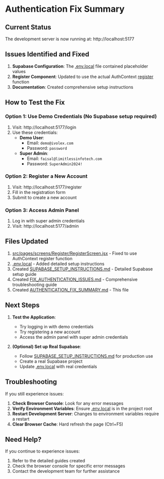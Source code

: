 # Authentication Fix Summary

## Current Status

The development server is now running at: http://localhost:5177

## Issues Identified and Fixed

1. **Supabase Configuration**: The [.env.local](file:///C:/Users/FAISAL/Downloads/IVOLEX/.env.local) file contained placeholder values
2. **Register Component**: Updated to use the actual AuthContext [register](file:///C:/Users/FAISAL/Downloads/IVOLEX/src/ui/contexts/AuthContext.jsx#L178-L215) function
3. **Documentation**: Created comprehensive setup instructions

## How to Test the Fix

### Option 1: Use Demo Credentials (No Supabase setup required)

1. Visit: http://localhost:5177/login
2. Use these credentials:
   - **Demo User**:
     - Email: `demo@ivolex.com`
     - Password: `password`
   - **Super Admin**:
     - Email: `faisal@limitlessinfotech.com`
     - Password: `SuperAdmin2024!`

### Option 2: Register a New Account

1. Visit: http://localhost:5177/register
2. Fill in the registration form
3. Submit to create a new account

### Option 3: Access Admin Panel

1. Log in with super admin credentials
2. Visit: http://localhost:5177/admin

## Files Updated

1. [src/pages/screens/Register/RegisterScreen.jsx](file:///C:/Users/FAISAL/Downloads/IVOLEX/src/pages/screens/Register/RegisterScreen.jsx) - Fixed to use AuthContext register function
2. [.env.local](file:///C:/Users/FAISAL/Downloads/IVOLEX/.env.local) - Added detailed setup instructions
3. Created [SUPABASE_SETUP_INSTRUCTIONS.md](file:///C:/Users/FAISAL/Downloads/IVOLEX/SUPABASE_SETUP_INSTRUCTIONS.md) - Detailed Supabase setup guide
4. Created [FIX_AUTHENTICATION_ISSUES.md](file:///C:/Users/FAISAL/Downloads/IVOLEX/FIX_AUTHENTICATION_ISSUES.md) - Comprehensive troubleshooting guide
5. Created [AUTHENTICATION_FIX_SUMMARY.md](file:///C:/Users/FAISAL/Downloads/IVOLEX/AUTHENTICATION_FIX_SUMMARY.md) - This file

## Next Steps

1. **Test the Application**: 
   - Try logging in with demo credentials
   - Try registering a new account
   - Access the admin panel with super admin credentials

2. **(Optional) Set up Real Supabase**:
   - Follow [SUPABASE_SETUP_INSTRUCTIONS.md](file:///C:/Users/FAISAL/Downloads/IVOLEX/SUPABASE_SETUP_INSTRUCTIONS.md) for production use
   - Create a real Supabase project
   - Update [.env.local](file:///C:/Users/FAISAL/Downloads/IVOLEX/.env.local) with real credentials

## Troubleshooting

If you still experience issues:

1. **Check Browser Console**: Look for any error messages
2. **Verify Environment Variables**: Ensure [.env.local](file:///C:/Users/FAISAL/Downloads/IVOLEX/.env.local) is in the project root
3. **Restart Development Server**: Changes to environment variables require a restart
4. **Clear Browser Cache**: Hard refresh the page (Ctrl+F5)

## Need Help?

If you continue to experience issues:
1. Refer to the detailed guides created
2. Check the browser console for specific error messages
3. Contact the development team for further assistance